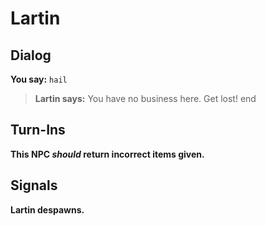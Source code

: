 # Lartin
## Dialog

**You say:** `hail`



>**Lartin says:** You have no business here. Get lost!
end

## Turn-Ins



**This NPC *should* return incorrect items given.**

## Signals

**Lartin despawns.**
